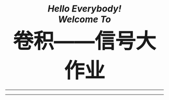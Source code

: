 <html>
    <head>
        <title>Hello Everybody!</title>
        <style type="text/css">
        div{
            position: absolute;
            width: 230px;
            height: 80px;
            border:3px solid #000;
            color: #000;
            font-weight:bold;
            font-size: 17px;
            text-align: center;
        }
        </style>
    </head>
    <body>
        <h1 style="text-align:center;font-style: italic">Hello Everybody!<br/>Welcome To <br/><span style="font-style: normal;font-size:65px;">卷积——信号大作业</span><br/></h1>
        <hr/>
        <hr/>
    </body>
</html>
